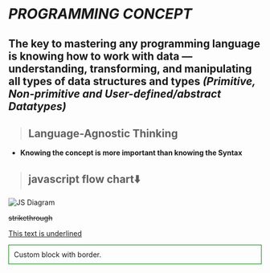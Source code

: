 # **_PROGRAMMING CONCEPT_**

## The key to mastering any programming language is knowing how to work with data — understanding, transforming, and manipulating all types of data structures and types **_(Primitive, Non-primitive and User-defined/abstract Datatypes)_**

>## Language-Agnostic Thinking

+ **Knowing the concept is more important than knowing the Syntax**

> ## javascript flow chart⬇️

![JS Diagram](./js/imgs/js-flow-chart.png)

~~strikethrough~~

<u>This text is underlined</u>

<div style="border: 1px solid green; padding: 10px;">
  Custom block with border.
</div>
